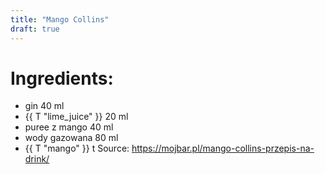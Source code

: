 ```yaml
---
title: "Mango Collins"
draft: true
---
```


# Ingredients:
- gin 40 ml
- {{ T "lime_juice" }} 20 ml
- puree z mango 40 ml
- wody gazowana 80 ml
- {{ T "mango" }} t
Source: https://mojbar.pl/mango-collins-przepis-na-drink/
